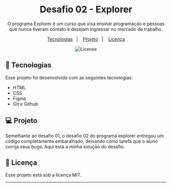 <h1 align="center"> Desafio 02 - Explorer </h1>

<p align="center">
O programa Explorer é um curso que visa ensinar programação e pessoas que nunca tiveram contato e desejam ingressar no mercado de trabalho. 
</br>

<p align="center">
  <a href="#-tecnologias">Tecnologias</a>&nbsp;&nbsp;&nbsp;|&nbsp;&nbsp;&nbsp;
  <a href="#-projeto">Projeto</a>&nbsp;&nbsp;&nbsp;|&nbsp;&nbsp;&nbsp;
  <a href="#memo-licença">Licença</a>
</p>

<p align="center">
  <img alt="License" src="https://img.shields.io/static/v1?label=license&message=MIT&color=blueviolet">
</p>

## 🚀 Tecnologias

Esse projeto foi desenvolvido com as seguintes tecnologias:

- HTML
- CSS
- Figma
- Git e Github

## 💻 Projeto

Semelhante ao desafio 01, o desafio 02 do programa explorer entregou um código completamente embaralhado, deixando como tarefa que o aluno corrija seus bugs. Aqui está a minha solução do desafio.

## :memo: Licença

Esse projeto está sob a licença MIT.

---
